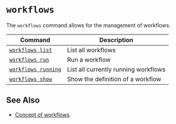 # `workflows`

The `workflows` command allows for the management of workflows.

| Command                             | Description                          |
| ----------------------------------- | ------------------------------------ |
| [`workflows list`](./list.md)       | List all workflows                   |
| [`workflows run`](./run.md)         | Run a workflow                       |
| [`workflows running`](./running.md) | List all currently running workflows |
| [`workflows show`](./show.md)       | Show the definition of a workflow    |

## See Also

- [Concept of workflows](/docs/concepts/automation/workflow)

